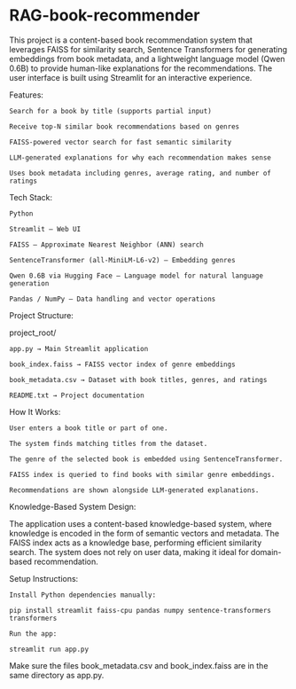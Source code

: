 # RAG-book-recommender
This project is a content-based book recommendation system that leverages FAISS for similarity search, Sentence Transformers for generating embeddings from book metadata, and a lightweight language model (Qwen 0.6B) to provide human-like explanations for the recommendations. The user interface is built using Streamlit for an interactive experience.

Features:

    Search for a book by title (supports partial input)

    Receive top-N similar book recommendations based on genres

    FAISS-powered vector search for fast semantic similarity

    LLM-generated explanations for why each recommendation makes sense

    Uses book metadata including genres, average rating, and number of ratings

Tech Stack:

    Python

    Streamlit – Web UI

    FAISS – Approximate Nearest Neighbor (ANN) search

    SentenceTransformer (all-MiniLM-L6-v2) – Embedding genres

    Qwen 0.6B via Hugging Face – Language model for natural language generation

    Pandas / NumPy – Data handling and vector operations

Project Structure:

project_root/

    app.py → Main Streamlit application

    book_index.faiss → FAISS vector index of genre embeddings

    book_metadata.csv → Dataset with book titles, genres, and ratings

    README.txt → Project documentation

How It Works:

    User enters a book title or part of one.

    The system finds matching titles from the dataset.

    The genre of the selected book is embedded using SentenceTransformer.

    FAISS index is queried to find books with similar genre embeddings.

    Recommendations are shown alongside LLM-generated explanations.

Knowledge-Based System Design:

The application uses a content-based knowledge-based system, where knowledge is encoded in the form of semantic vectors and metadata. The FAISS index acts as a knowledge base, performing efficient similarity search. The system does not rely on user data, making it ideal for domain-based recommendation.

Setup Instructions:

    Install Python dependencies manually:

    pip install streamlit faiss-cpu pandas numpy sentence-transformers transformers

    Run the app:

    streamlit run app.py

Make sure the files book_metadata.csv and book_index.faiss are in the same directory as app.py.
